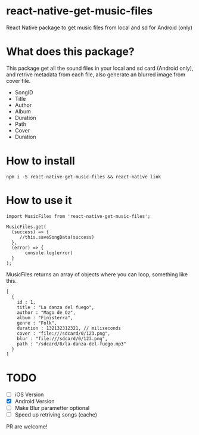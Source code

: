# react-native-get-music-files
React Native package to get music files from local and sd for Android (only)

# What does this package?

This package get all the sound files in your local and sd card (Android only), and retrive metadata from each file, also generate an blurred image from cover file.

* SongID
* Title
* Author
* Album
* Duration
* Path
* Cover
* Duration


# How to install
`npm i -S react-native-get-music-files && react-native link`

# How to use it

```
import MusicFiles from 'react-native-get-music-files';

MusicFiles.get(
  (success) => {
     //this.saveSongData(success)
  },
  (error) => {
       console.log(error)
  }
);
```

MusicFiles returns an array of objects where you can loop, something like this.

```
[
  {
    id : 1,
    title : "La danza del fuego",
    author : "Mago de Oz",
    album : "Finisterra",
    genre : "Folk",
    duration : 132132312321, // miliseconds
    cover : "file:///sdcard/0/123.png",
    blur : "file:///sdcard/0/123.png",
    path : "/sdcard/0/la-danza-del-fuego.mp3"
  }
]
```

# TODO

- [ ] iOS Version
- [x] Android Version
- [ ] Make Blur parametter optional
- [ ] Speed up retriving songs (cache)

PR are welcome!

